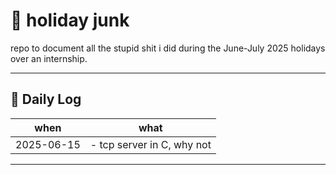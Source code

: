 # 🧃 holiday junk

repo to document all the stupid shit i did during the June-July 2025 holidays over an internship.

---

## 📅 Daily Log

| when       | what |
|------------|------------|
| 2025-06-15 | - tcp server in C, why not | - hello
---